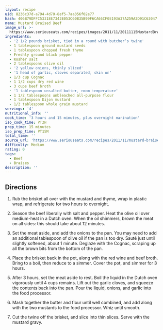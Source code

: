 ```yaml
---
layout: recipe
uid: 8236c37d-a794-4d70-8ef5-7aa356f02e77
hash: 406B79DFFC53318E7342E053C60835B99F6CA66CF0E193A37A259A3D91C63047
name: Mustard Braised Beef
image_url: >-
  https://www.seriouseats.com/recipes/images/2011/11/20111115MustardBraisedBeef-200x150.jpg
ingredients:
  - '2 1/2 pounds brisket, tied in a round with butcher’s twine'
  - 1 tablespoon ground mustard seeds
  - 1 tablespoon chopped fresh thyme
  - Freshly ground black pepper
  - Kosher salt
  - 2 tablespoons olive oil
  - '2 yellow onions, thinly sliced'
  - '1 head of garlic, cloves separated, skin on'
  - 1/3 cup Cognac
  - 1 1/2 cups dry red wine
  - 3 cups beef broth
  - '1 tablespoon unsalted butter, room temperature'
  - 1 1/2 tablespoons unbleached all-purpose flour
  - 1 tablespoon Dijon mustard
  - 1/2 tablespoon whole grain mustard
servings: '4'
nutritional_info: ''
cook_time: '3 hours and 15 minutes, plus overnight marination'
iso_cook_time: PT3H
prep_time: 15 minutes
iso_prep_time: PT15M
total_time: ''
source_url: 'https://www.seriouseats.com/recipes/2011/11/mustard-braised-beef-recipe.html'
difficulty: Medium
rating: 0
tags:
  - Beef
  - Braises
description: ''
---
```

## Directions

1. Rub the brisket all over with the mustard and thyme, wrap in plastic wrap, and refrigerate for two hours to overnight.

2. Season the beef liberally with salt and pepper. Heat the olive oil over medium-heat in a Dutch oven. When the oil shimmers, brown the meat on all sides: this should take about 12 minutes.

3. Set the meat aside, and add the onions to the pan. You may need to add an additional tablespoon of olive oil if the pan is too dry. Sauté just until slightly softened, about 1 minute. Deglaze with the Cognac, scraping up all the brown bits from the bottom of the pan.

4. Place the brisket back in the pot, along with the red wine and beef broth. Bring to a boil, then reduce to a simmer. Cover the pot, and simmer for 3 hours.

5. After 3 hours, set the meat aside to rest. Boil the liquid in the Dutch oven vigorously until 4 cups remains. Lift out the garlic cloves, and squeeze the contents back into the pan. Pour the liquid, onions, and garlic into the food processor.

6. Mash together the butter and flour until well combined, and add along with the two mustards to the food processor. Whiz until smooth.

7. Cut the twine off the brisket, and slice into thin slices. Serve with the mustard gravy.
